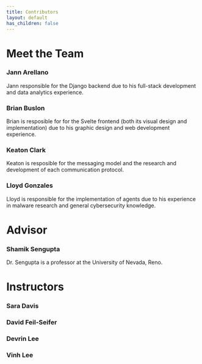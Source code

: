 ```yaml
---
title: Contributors
layout: default
has_children: false
---
```


# Meet the Team

### Jann Arellano
Jann responsible for the Django backend due to his full-stack development and data analytics experience.
### Brian Buslon
Brian is resposible for for the Svelte frontend (both its visual design and implementation) due to his graphic design and web development experience.
### Keaton Clark
Keaton is resposible for the messaging model and the research and development of each communication protocol.
### Lloyd Gonzales
Lloyd is responsible for the implementation of agents due to his experience in malware research and general cybersecurity knowledge.

# Advisor

### Shamik Sengupta
Dr. Sengupta is a professor at the University of Nevada, Reno.

# Instructors

### Sara Davis

### David Feil-Seifer

### Devrin Lee

### Vinh Lee

